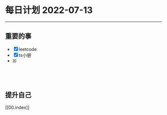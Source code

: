 #  每日计划 2022-07-13
---
## 重要的事
- [x]  leetcode 
- [x]  ts小册
- [x] ~~~~




## 提升自己

  



[[00.index]]








